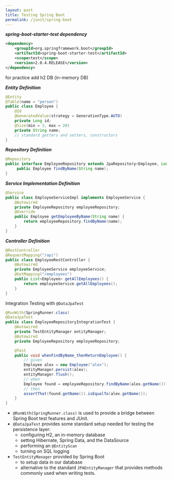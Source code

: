 ```yaml
---
layout: post
title: Testing Spring Boot
permalink: /junit/spring-boot
---
```



***spring-boot-starter-test dependency***

```xml
<dependency>
    <groupId>org.springframework.boot</groupId>
    <artifactId>spring-boot-starter-test</artifactId>
    <scope>test</scope>
    <version>2.0.4.RELEASE</version>
</dependency>
```
for practice add h2 DB (in-memory DB)

***Entity Definition***

```java
@Entity
@Table(name = "person")
public class Employee {
    @Id
    @GeneratedValue(strategy = GenerationType.AUTO)
    private Long id;
    @Size(min = 3, max = 20)
    private String name;
    // standard getters and setters, constructors
}
```

***Repository Definition***

```java
@Repository
public interface EmployeeRepository extends JpaRepository<Employee, Long> {
     public Employee findByName(String name);
}
```

***Service Implementation Definition***

```java
@Service
public class EmployeeServiceImpl implements EmployeeService {
    @Autowired
    private EmployeeRepository employeeRepository;
    @Override
    public Employee getEmployeeByName(String name) {
        return employeeRepository.findByName(name);
    }
}
```

***Controller Definition***

```java
@RestController
@RequestMapping("/api")
public class EmployeeRestController { 
    @Autowired
    private EmployeeService employeeService; 
    @GetMapping("/employees")
    public List<Employee> getAllEmployees() {
        return employeeService.getAllEmployees();
    }
}
```

Integration Testing with `@DataJpaTest`
```java
@RunWith(SpringRunner.class)
@DataJpaTest
public class EmployeeRepositoryIntegrationTest {
    @Autowired
    private TestEntityManager entityManager;
    @Autowired
    private EmployeeRepository employeeRepository;

    @Test
    public void whenFindByName_thenReturnEmployee() {
        // given
        Employee alex = new Employee("alex");
        entityManager.persist(alex);
        entityManager.flush();
        // when
        Employee found = employeeRepository.findByName(alex.getName());
        // then
        assertThat(found.getName()).isEqualTo(alex.getName());
    }
}
```

* `@RunWith(SpringRunner.class)` is used to provide a bridge between Spring Boot test features and JUnit. 
* `@DataJpaTest` provides some standard setup needed for testing the persistence layer:
    - configuring H2, an in-memory database
    - setting Hibernate, Spring Data, and the DataSource
    - performing an `@EntityScan`
    - turning on SQL logging
* `TestEntityManager` provided by Spring Boot
    - to setup data in our database
    - alternative to the standard `JPAEntityManager` that provides methods commonly used when writing tests.
